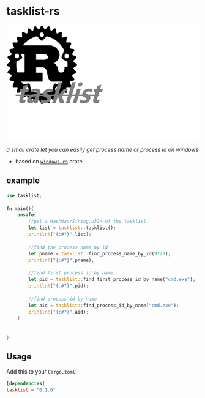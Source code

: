# tasklist-rs

<p align="center">
    <img height="300" alt="tasklist-rs" src="images/ico.png">
</p>

_a small crate let you can easily get process name or process id on windows_

- based on [`windows-rs`](https://github.com/microsoft/windows-rs) crate 


## example
```rust
use tasklist;

fn main(){
    unsafe{
        //get a HashMap<String,u32> of the tasklist
        let list = tasklist::tasklist();
        println!("{:#?}",list);

        //find the process name by id
        let pname = tasklist::find_process_name_by_id(9720);
        println!("{:#?}",pname);

        //find first process id by name
        let pid = tasklist::find_first_process_id_by_name("cmd.exe");
        println!("{:#?}",pid);

        //find process id by name
        let aid = tasklist::find_process_id_by_name("cmd.exe");
        println!("{:#?}",aid);
    }
    

}
```

## Usage

Add this to your `Cargo.toml`:

```toml
[dependencies]
tasklist = "0.1.6"
```